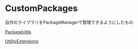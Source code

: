 # CustomPackages
自作のライブラリをPackageManagerで管理できるようにしたもの

[PackageUtils](Assets/PackageUtils/README.md)

[UtilityExtensions](Assets/UtilityExtensions/README.md)
